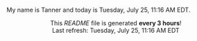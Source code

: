 My name is Tanner and today is Tuesday, July 25, 11:16 AM EDT.

<p align="center">This <i>README</i> file is generated <b>every 3 hours</b>!</br>Last refresh: Tuesday, July 25, 11:16 AM EDT<br /></p>
